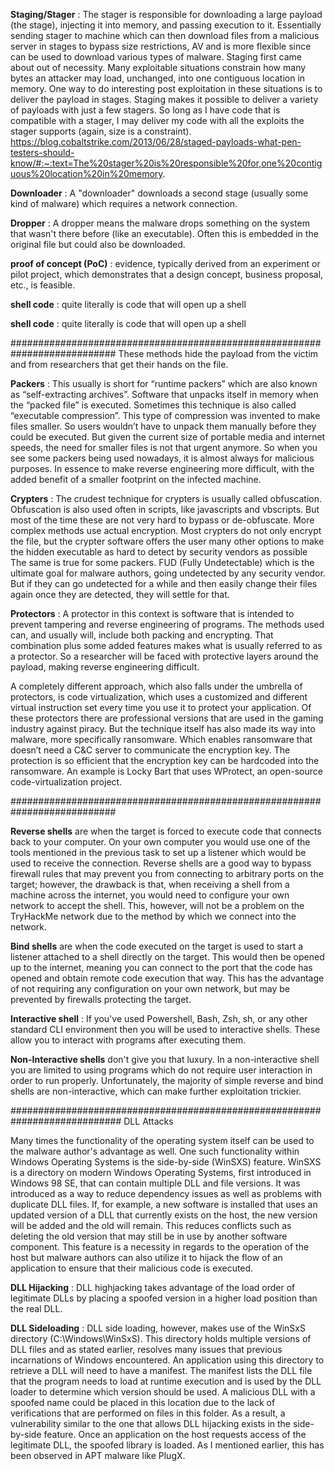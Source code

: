 

<b>Staging/Stager</b> : The stager is responsible for downloading a large payload (the stage), injecting it into memory, and passing execution to it. Essentially sending stager to machine which can then download files from a malicious server in stages to bypass size restrictions, AV and is more flexible since can be used to download various types of malware. Staging first came about out of necessity. Many exploitable situations constrain how many bytes an attacker may load, unchanged, into one contiguous location in memory. One way to do interesting post exploitation in these situations is to deliver the payload in stages. Staging makes it possible to deliver a variety of payloads with just a few stagers. So long as I have code that is compatible with a stager, I may deliver my code with all the exploits the stager supports (again, size is a constraint).
https://blog.cobaltstrike.com/2013/06/28/staged-payloads-what-pen-testers-should-know/#:~:text=The%20stager%20is%20responsible%20for,one%20contiguous%20location%20in%20memory.

<b>Downloader</b> : A "downloader" downloads a second stage (usually some kind of malware) which requires a network connection.

<b>Dropper</b> : A dropper means the malware drops something on the system that wasn't there before (like an executable). Often this is embedded in the original file but could also be downloaded.

<b>proof of concept (PoC)</b> : evidence, typically derived from an experiment or pilot project, which demonstrates that a design concept, business proposal, etc., is feasible.

<b>shell code</b> : quite literally is code that will open up a shell

<b>shell code</b> : quite literally is code that will open up a shell

###########################################################################
These methods hide the payload from the victim and from researchers that get their hands on the file.

<b>Packers</b> : This usually is short for “runtime packers” which are also known as “self-extracting archives”. Software that unpacks itself in memory when the “packed file” is executed. Sometimes this technique is also called “executable compression”. This type of compression was invented to make files smaller. So users wouldn’t have to unpack them manually before they could be executed. But given the current size of portable media and internet speeds, the need for smaller files is not that urgent anymore. So when you see some packers being used nowadays, it is almost always for malicious purposes. In essence to make reverse engineering more difficult, with the added benefit of a smaller footprint on the infected machine.

<b>Crypters</b> : The crudest technique for crypters is usually called obfuscation. Obfuscation is also used often in scripts, like javascripts and vbscripts. But most of the time these are not very hard to bypass or de-obfuscate. More complex methods use actual encryption. Most crypters do not only encrypt the file, but the crypter software offers the user many other options to make the hidden executable as hard to detect by security vendors as possible The same is true for some packers. FUD (Fully Undetectable) which is the ultimate goal for malware authors, going undetected by any security vendor. But if they can go undetected for a while and then easily change their files again once they are detected, they will settle for that.

<b>Protectors</b> : A protector in this context is software that is intended to prevent tampering and reverse engineering of programs. The methods used can, and usually will, include both packing and encrypting. That combination plus some added features makes what is usually referred to as a protector. So a researcher will be faced with protective layers around the payload, making reverse engineering difficult.

A completely different approach, which also falls under the umbrella of protectors, is code virtualization, which uses a customized and different virtual instruction set every time you use it to protect your application. Of these protectors there are professional versions that are used in the gaming industry against piracy. But the technique itself has also made its way into malware, more specifically ransomware. Which enables ransomware that doesn’t need a C&C server to communicate the encryption key. The protection is so efficient that the encryption key can be hardcoded into the ransomware. An example is Locky Bart that uses WProtect, an open-source code-virtualization project.

###########################################################################

<b>Reverse shells</b> are when the target is forced to execute code that connects back to your computer. On your own computer you would use one of the tools mentioned in the previous task to set up a listener which would be used to receive the connection. Reverse shells are a good way to bypass firewall rules that may prevent you from connecting to arbitrary ports on the target; however, the drawback is that, when receiving a shell from a machine across the internet, you would need to configure your own network to accept the shell. This, however, will not be a problem on the TryHackMe network due to the method by which we connect into the network.

<b>Bind shells</b> are when the code executed on the target is used to start a listener attached to a shell directly on the target. This would then be opened up to the internet, meaning you can connect to the port that the code has opened and obtain remote code execution that way. This has the advantage of not requiring any configuration on your own network, but may be prevented by firewalls protecting the target.

<b>Interactive shell</b> : If you've used Powershell, Bash, Zsh, sh, or any other standard CLI environment then you will be used to
interactive shells. These allow you to interact with programs after executing them. 

<b>Non-Interactive shells</b> don't give you that luxury. In a non-interactive shell you are limited to using programs which do not require user interaction in order to run properly. Unfortunately, the majority of simple reverse and bind shells are non-interactive, which can make further exploitation trickier.

############################################################################
DLL Attacks

Many times the functionality of the operating system itself can be used to the malware author's advantage as well. One such functionality within Windows Operating Systems is the side-by-side (WinSXS) feature. WinSXS is a directory on modern Windows Operating Systems, first introduced in Windows 98 SE, that can contain multiple DLL and file versions. It was introduced as a way to reduce dependency issues as well as problems with duplicate DLL files. If, for example, a new software is installed that uses an updated version of a DLL that currently exists on the host, the new version will be added and the old will remain. This reduces conflicts such as deleting the old version that may still be in use by another software component. This feature is a necessity in regards to the operation of the host but malware authors can also utilize it to hijack the flow of an application to ensure that their malicious code is executed.

<b>DLL Hijacking</b> : DLL highjacking takes advantage of the load order of legitimate DLLs by placing a spoofed version in a higher load position than the real DLL.

<b>DLL Sideloading</b> : DLL side loading, however, makes use of the WinSxS directory (C:\Windows\WinSxS). This directory holds multiple versions of DLL files and as stated earlier, resolves many issues that previous incarnations of Windows encountered. An application using this directory to retrieve a DLL will need to have a manifest. The manifest lists the DLL file that the program needs to load at runtime execution and is used by the DLL loader to determine which version should be used. A malicious DLL with a spoofed name could be placed in this location due to the lack of verifications that are performed on files in this folder. As a result, a vulnerability similar to the one that allows DLL hijacking exists in the side-by-side feature. Once an application on the host requests access of the legitimate DLL, the spoofed library is loaded. As I mentioned earlier, this has been observed in APT malware like PlugX.
